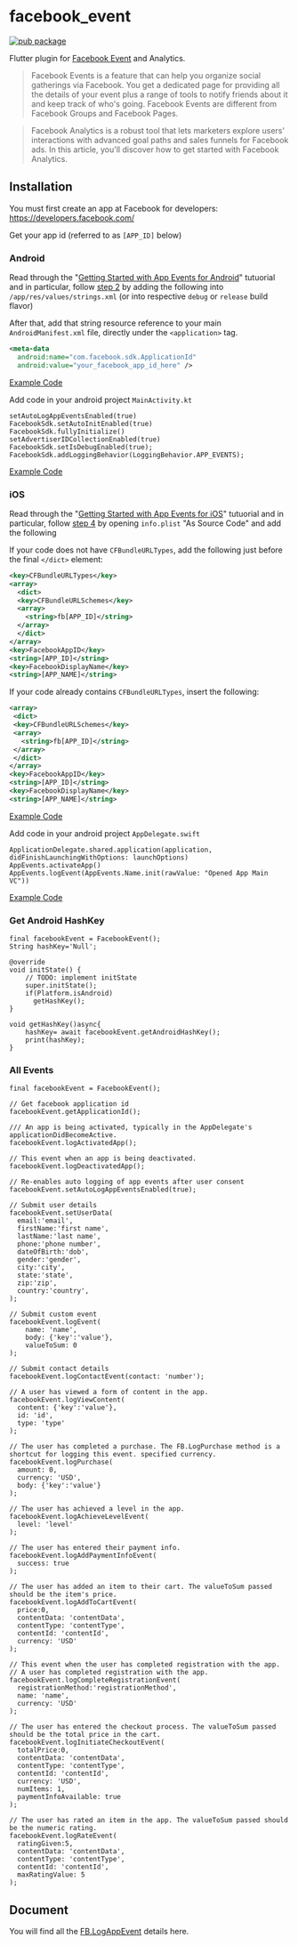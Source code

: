 # facebook_event

[![pub package](https://img.shields.io/pub/v/facebook_event.svg)](https://pub.dev/packages/facebook_event)

Flutter plugin for [Facebook Event](https://developers.facebook.com/docs/app-events) and Analytics.

> Facebook Events is a feature that can help you organize social gatherings via Facebook. You get a dedicated page for providing all the details of your event plus a range of tools to notify friends about it and keep track of who's going. Facebook Events are different from Facebook Groups and Facebook Pages.

>Facebook Analytics is a robust tool that lets marketers explore users' interactions with advanced goal paths and sales funnels for Facebook ads. In this article, you'll discover how to get started with Facebook Analytics.

## Installation

You must first create an app at Facebook for developers: https://developers.facebook.com/

Get your app id (referred to as `[APP_ID]` below)

### Android

Read through the "[Getting Started with App Events for Android](https://developers.facebook.com/docs/app-events/getting-started-app-events-android)" tutuorial and in particular, follow [step 2](https://developers.facebook.com/docs/app-events/getting-started-app-events-android#2--add-your-facebook-app-id) by adding the following into `/app/res/values/strings.xml` (or into respective `debug` or `release` build flavor)

After that, add that string resource reference to your main `AndroidManifest.xml` file, directly under the `<application>` tag.

```xml
<meta-data
  android:name="com.facebook.sdk.ApplicationId"
  android:value="your_facebook_app_id_here" />
```
[Example Code](https://github.com/faisal-kabir/facebook_event/blob/main/example/android/app/src/main/AndroidManifest.xml)

Add code in your android project `MainActivity.kt`
```
setAutoLogAppEventsEnabled(true)
FacebookSdk.setAutoInitEnabled(true)
FacebookSdk.fullyInitialize()
setAdvertiserIDCollectionEnabled(true)
FacebookSdk.setIsDebugEnabled(true);
FacebookSdk.addLoggingBehavior(LoggingBehavior.APP_EVENTS);
```
[Example Code](https://github.com/faisal-kabir/facebook_event/blob/main/example/android/app/src/main/kotlin/com/faisal/facebook_event/facebook_event_example/MainActivity.kt)

### iOS

Read through the "[Getting Started with App Events for iOS](https://developers.facebook.com/docs/app-events/getting-started-app-events-ios)" tutuorial and in particular, follow [step 4](https://developers.facebook.com/docs/app-events/getting-started-app-events-ios#plist-config) by opening `info.plist` "As Source Code" and add the following

If your code does not have `CFBundleURLTypes`, add the following just before the final `</dict>` element:

```xml
<key>CFBundleURLTypes</key>
<array>
  <dict>
  <key>CFBundleURLSchemes</key>
  <array>
    <string>fb[APP_ID]</string>
  </array>
  </dict>
</array>
<key>FacebookAppID</key>
<string>[APP_ID]</string>
<key>FacebookDisplayName</key>
<string>[APP_NAME]</string>
```

If your code already contains `CFBundleURLTypes`, insert the following:

```xml
<array>
 <dict>
 <key>CFBundleURLSchemes</key>
 <array>
   <string>fb[APP_ID]</string>
 </array>
 </dict>
</array>
<key>FacebookAppID</key>
<string>[APP_ID]</string>
<key>FacebookDisplayName</key>
<string>[APP_NAME]</string>
```
[Example Code](https://github.com/faisal-kabir/facebook_event/blob/main/example/ios/Runner/Info.plist)

Add code in your android project `AppDelegate.swift`
```
ApplicationDelegate.shared.application(application, didFinishLaunchingWithOptions: launchOptions)
AppEvents.activateApp()
AppEvents.logEvent(AppEvents.Name.init(rawValue: "Opened App Main VC"))
```
[Example Code](https://github.com/faisal-kabir/facebook_event/blob/main/example/ios/Runner/AppDelegate.swift)

### Get Android HashKey
```
final facebookEvent = FacebookEvent();
String hashKey='Null';

@override
void initState() {
    // TODO: implement initState
    super.initState();
    if(Platform.isAndroid)
      getHashKey();
}

void getHashKey()async{
    hashKey= await facebookEvent.getAndroidHashKey();
    print(hashKey);
}
```

### All Events
```
final facebookEvent = FacebookEvent();

// Get facebook application id
facebookEvent.getApplicationId();

/// An app is being activated, typically in the AppDelegate's applicationDidBecomeActive.
facebookEvent.logActivatedApp();

// This event when an app is being deactivated.
facebookEvent.logDeactivatedApp();

// Re-enables auto logging of app events after user consent
facebookEvent.setAutoLogAppEventsEnabled(true);

// Submit user details
facebookEvent.setUserData(
  email:'email',
  firstName:'first name',
  lastName:'last name',
  phone:'phone number',
  dateOfBirth:'dob',
  gender:'gender',
  city:'city',
  state:'state',
  zip:'zip',
  country:'country',
);

// Submit custom event
facebookEvent.logEvent(
    name: 'name',
    body: {'key':'value'},
    valueToSum: 0
);

// Submit contact details
facebookEvent.logContactEvent(contact: 'number');

// A user has viewed a form of content in the app.
facebookEvent.logViewContent(
  content: {'key':'value'},
  id: 'id',
  type: 'type'
);

// The user has completed a purchase. The FB.LogPurchase method is a shortcut for logging this event. specified currency.
facebookEvent.logPurchase(
  amount: 0,
  currency: 'USD',
  body: {'key':'value'}
);

// The user has achieved a level in the app.
facebookEvent.logAchieveLevelEvent(
  level: 'level'
);

// The user has entered their payment info.
facebookEvent.logAddPaymentInfoEvent(
  success: true
);

// The user has added an item to their cart. The valueToSum passed should be the item's price.
facebookEvent.logAddToCartEvent(
  price:0,
  contentData: 'contentData',
  contentType: 'contentType',
  contentId: 'contentId',
  currency: 'USD'
);

// This event when the user has completed registration with the app.
// A user has completed registration with the app.
facebookEvent.logCompleteRegistrationEvent(
  registrationMethod:'registrationMethod',
  name: 'name',
  currency: 'USD'
);

// The user has entered the checkout process. The valueToSum passed should be the total price in the cart.
facebookEvent.logInitiateCheckoutEvent(
  totalPrice:0,
  contentData: 'contentData',
  contentType: 'contentType',
  contentId: 'contentId',
  currency: 'USD',
  numItems: 1,
  paymentInfoAvailable: true
);

// The user has rated an item in the app. The valueToSum passed should be the numeric rating.
facebookEvent.logRateEvent(
  ratingGiven:5,
  contentData: 'contentData',
  contentType: 'contentType',
  contentId: 'contentId',
  maxRatingValue: 5
);

```

## Document

You will find all the [FB.LogAppEvent](https://developers.facebook.com/docs/unity/reference/current/FB.LogAppEvent/) details here.

